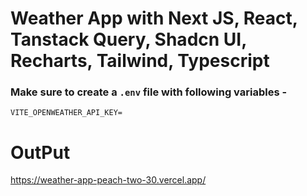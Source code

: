 # Weather App with Next JS, React, Tanstack Query, Shadcn UI, Recharts, Tailwind, Typescript 

### Make sure to create a `.env` file with following variables -

```
VITE_OPENWEATHER_API_KEY=
```

# OutPut

https://weather-app-peach-two-30.vercel.app/
